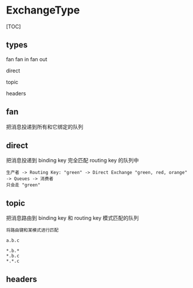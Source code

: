 # ExchangeType

[TOC]

## types

fan fan in fan out

direct

topic

headers

## fan

把消息投递到所有和它绑定的队列

## direct

把消息投递到 binding key 完全匹配 routing key 的队列中

```text
生产者 -> Routing Key: "green" -> Direct Exchange "green, red, orange" -> Queues -> 消费者
只会走 "green"
```

## topic

把消息路由到 binding key 和 routing key 模式匹配的队列

```text
将路由键和某模式进行匹配

a.b.c

*.b.*
*.b.c
*.*.c
```

## headers
